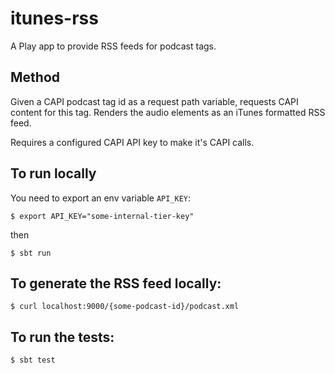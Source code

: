 # itunes-rss

A Play app to provide RSS feeds for podcast tags.

## Method

Given a CAPI podcast tag id as a request path variable, requests CAPI content for this tag.
Renders the audio elements as an iTunes formatted RSS feed.

Requires a configured CAPI API key to make it's CAPI calls.


## To run locally

You need to export an env variable `API_KEY`:

```
$ export API_KEY="some-internal-tier-key"
```

then

```
$ sbt run
```

## To generate the RSS feed locally:

```
$ curl localhost:9000/{some-podcast-id}/podcast.xml
```

## To run the tests:

```
$ sbt test
```
